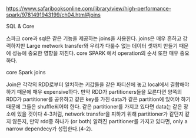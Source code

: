 https://www.safaribooksonline.com/library/view/high-performance-spark/9781491943199/ch04.html#joins


SQL & Core

스파크 core과 sql은 같은 기능을 제공하는 joins을 사용한다. joins은 매우 흔하고 강력하지만 Large metwork transfer와 우리가 다룰수 없는 데이터 셋까지 만들기 때문에 성능에 중요한 영향을 끼친다. core SPARK 에서 operation의 순서 또한 매우 중요하다.

core Spark joins

Join은 각각의 RDD로부터 일치하는 키값들을 같은 파티션에 놓고 local에서 결합해야 하기 때문에 매우 expensive하다. 만약 RDD가 partitioners들을 모른다면 양쪽의 RDD가 partitioner를 공유하고 같은 key를 가진 data가 같은 partition에 있어야 하기 때문에 그들은 shuffle되어야 한다. 같은 partitioner를 가지고 있다면 data는 같은 장소에 있을 것이다 4-3처럼, network transfer을 피하기 위해
partitioner가 같던지 같지 않든지, 만약 rdd중 하나가 (or both) 알려진 partitioner를 가지고 있다면,  only a narrow dependecy가 성립한다.(4-2).
